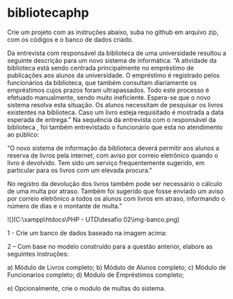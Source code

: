 # bibliotecaphp


Crie um projeto com as instruções abaixo, suba no github em arquivo zip, com os códigos e o banco de dados criado.

Da entrevista com responsável da biblioteca de uma universidade resultou a seguinte descrição para um novo sistema de informática:
“A atividade da biblioteca está sendo centrada principalmente no empréstimo de publicações aos alunos da universidade. O empréstimo é registrado pelos funcionários da biblioteca, que também consultam diariamente os empréstimos cujos prazos foram ultrapassados. Todo este processo é efetuado manualmente, sendo muito ineficiente. Espera-se que o novo sistema resolva esta situação. Os alunos necessitam de pesquisar os livros existentes na biblioteca. Caso um livro esteja requisitado
é mostrada a data esperada de entrega.” Na sequência da entrevista com o responsável da biblioteca , foi também entrevistado o funcionário que
esta no atendimento ao público:

“O novo sistema de informação da biblioteca deverá permitir aos alunos a reserva de livros pela  internet, com aviso por correio eletrônico quando o livro é devolvido. Tem sido um serviço frequentemente sugerido, em particular para os livros com um elevada procura."

No registro da devolução dos livros também pode ser necessário o cálculo de uma multa por atraso. Também foi sugerido que fosse enviado um aviso por correio eletrônico a todos os alunos com livros em atraso, informando o número de dias e o montante de multa.”



![](C:\xampp\htdocs\PHP - UTD\desafio 02\img-banco.png)




1 - Crie um banco de dados baseado na imagem acima:

2 – Com base no modelo construído para a questão anterior, elabore as seguintes instruções:

a) Módulo de Livros completo;
b) Módulo de Alunos completo;
c) Módulo de Funcionarios completo;
d) Módulo de Empréstimos completo;

e) Opcionalmente, crie o modulo de multas do sistema.